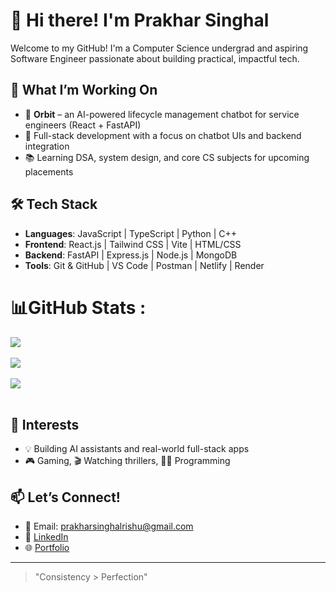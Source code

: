 # 👋 Hi there! I'm Prakhar Singhal

Welcome to my GitHub! I'm a Computer Science undergrad and aspiring Software Engineer passionate about building practical, impactful tech.

## 🚀 What I’m Working On
- 🔧 **Orbit** – an AI-powered lifecycle management chatbot for service engineers (React + FastAPI)
- 💬 Full-stack development with a focus on chatbot UIs and backend integration
- 📚 Learning DSA, system design, and core CS subjects for upcoming placements

## 🛠️ Tech Stack
- **Languages**: JavaScript | TypeScript | Python | C++
- **Frontend**: React.js | Tailwind CSS | Vite | HTML/CSS
- **Backend**: FastAPI | Express.js | Node.js | MongoDB
- **Tools**: Git & GitHub | VS Code | Postman | Netlify | Render


# 📊GitHub Stats :
![](https://github-readme-stats.vercel.app/api?username=prakharsinghal07&theme=dark&show_icons=true&hide_border=true&count_private=true)<br/> <br/> 
![](https://github-readme-streak-stats.herokuapp.com/?user=prakharsinghal07&theme=dark&hide_border=false)<br/><br/> 
![](https://github-readme-stats.vercel.app/api/top-langs/?username=prakharsinghal07&theme=dark&hide_border=false&include_all_commits=false&count_private=false&layout=compact)<br/> <br/> 


## 📌 Interests
- 💡 Building AI assistants and real-world full-stack apps
- 🎮 Gaming, 🎬 Watching thrillers, 👨‍💻 Programming

## 📫 Let’s Connect!
- 📧 Email: prakharsinghalrishu@gmail.com
- 💼 [LinkedIn](https://www.linkedin.com/in/prakhar-singhal-0a6651247?utm_source=share&utm_campaign=share_via&utm_content=profile&utm_medium=android_app)
- 🌐 [Portfolio](https://prakharsinghal.netlify.app/)

---

> "Consistency > Perfection"


